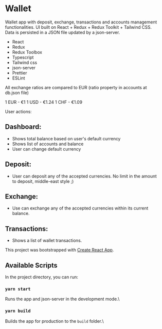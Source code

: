 # Wallet

Wallet app with deposit, exchange, transactions and accounts management functionalities.
UI built on React + Redux + Redux Toolkit + Tailwind CSS.
Data is persisted in a JSON file updated by a json-server.

- React
- Redux
- Redux Toolbox
- Typescript
- Tailwind css
- json-server
- Prettier
- ESLint

All exchange ratios are compared to EUR (ratio property in accounts at db.json file)

1 EUR - €1
1 USD - €1.24
1 CHF - €1.09

User actions:

## Dashboard:

- Shows total balance based on user's default currency
- Shows list of accounts and balance
- User can change default currency

## Deposit:

- User can deposit any of the accepted currencies. No limit in the amount to deposit, middle-east style ;)

## Exchange:

- Use can exchange any of the accepted currencies within its current balance.

## Transactions:

- Shows a list of wallet transactions.

This project was bootstrapped with [Create React App](https://github.com/facebook/create-react-app).

## Available Scripts

In the project directory, you can run:

### `yarn start`

Runs the app and json-server in the development mode.\

### `yarn build`

Builds the app for production to the `build` folder.\
